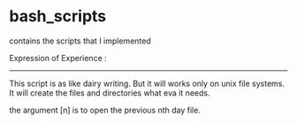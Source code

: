 bash_scripts
============

contains the scripts that I implemented



Expression of Experience : 
**************************

  This script is as like dairy writing.
  But it will works only on unix file systems.
  It will create the files and directories what eva it needs.
  
  the argument [n] is to open the previous nth day file.
